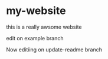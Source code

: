 # my-website

this is a really awsome website

edit on example branch

Now editiing on update-readme branch
